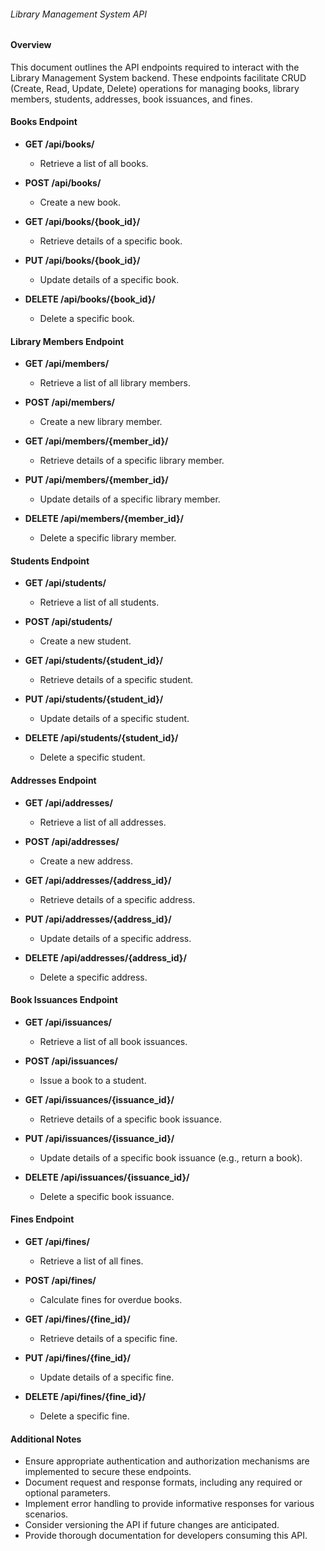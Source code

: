 ###### Library Management System API

#### Overview

This document outlines the API endpoints required to interact with the Library Management System backend. These endpoints facilitate CRUD (Create, Read, Update, Delete) operations for managing books, library members, students, addresses, book issuances, and fines.

#### Books Endpoint

- **GET /api/books/**
  - Retrieve a list of all books.

- **POST /api/books/**
  - Create a new book.

- **GET /api/books/{book_id}/**
  - Retrieve details of a specific book.

- **PUT /api/books/{book_id}/**
  - Update details of a specific book.

- **DELETE /api/books/{book_id}/**
  - Delete a specific book.

#### Library Members Endpoint

- **GET /api/members/**
  - Retrieve a list of all library members.

- **POST /api/members/**
  - Create a new library member.

- **GET /api/members/{member_id}/**
  - Retrieve details of a specific library member.

- **PUT /api/members/{member_id}/**
  - Update details of a specific library member.

- **DELETE /api/members/{member_id}/**
  - Delete a specific library member.

#### Students Endpoint

- **GET /api/students/**
  - Retrieve a list of all students.

- **POST /api/students/**
  - Create a new student.

- **GET /api/students/{student_id}/**
  - Retrieve details of a specific student.

- **PUT /api/students/{student_id}/**
  - Update details of a specific student.

- **DELETE /api/students/{student_id}/**
  - Delete a specific student.

#### Addresses Endpoint

- **GET /api/addresses/**
  - Retrieve a list of all addresses.

- **POST /api/addresses/**
  - Create a new address.

- **GET /api/addresses/{address_id}/**
  - Retrieve details of a specific address.

- **PUT /api/addresses/{address_id}/**
  - Update details of a specific address.

- **DELETE /api/addresses/{address_id}/**
  - Delete a specific address.

#### Book Issuances Endpoint

- **GET /api/issuances/**
  - Retrieve a list of all book issuances.

- **POST /api/issuances/**
  - Issue a book to a student.

- **GET /api/issuances/{issuance_id}/**
  - Retrieve details of a specific book issuance.

- **PUT /api/issuances/{issuance_id}/**
  - Update details of a specific book issuance (e.g., return a book).

- **DELETE /api/issuances/{issuance_id}/**
  - Delete a specific book issuance.

#### Fines Endpoint

- **GET /api/fines/**
  - Retrieve a list of all fines.

- **POST /api/fines/**
  - Calculate fines for overdue books.

- **GET /api/fines/{fine_id}/**
  - Retrieve details of a specific fine.

- **PUT /api/fines/{fine_id}/**
  - Update details of a specific fine.

- **DELETE /api/fines/{fine_id}/**
  - Delete a specific fine.

#### Additional Notes

- Ensure appropriate authentication and authorization mechanisms are implemented to secure these endpoints.
- Document request and response formats, including any required or optional parameters.
- Implement error handling to provide informative responses for various scenarios.
- Consider versioning the API if future changes are anticipated.
- Provide thorough documentation for developers consuming this API.
